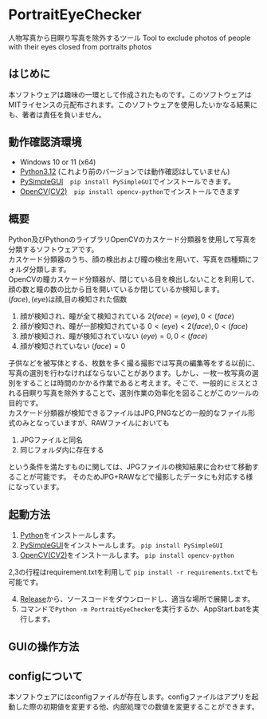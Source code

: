 # PortraitEyeChecker
人物写真から目瞑り写真を除外するツール Tool to exclude photos of people with their eyes closed from portraits photos

## はじめに
本ソフトウェアは趣味の一環として作成されたものです。このソフトウェアはMITライセンスの元配布されます。このソフトウェアを使用したいかなる結果にも、著者は責任を負いません。

## 動作確認済環境
- Windows 10 or 11 (x64)
- [Python3.12](https://www.python.org/) (これより前のバージョンでは動作確認はしていません)
- [PySimpleGUI](https://www.pysimplegui.org/en/latest/)　`pip install PySimpleGUI`でインストールできます。
- [OpenCV(CV2)](https://opencv.org/)　`pip install opencv-python`でインストールできます

## 概要
Python及びPythonのライブラリOpenCVのカスケード分類器を使用して写真を分類するソフトウェアです。<br>
カスケード分類器のうち、顔の検出および瞳の検出を用いて、写真を四種類にフォルダ分類します。<br>
OpenCVの瞳カスケード分類器が、閉じている目を検出しないことを利用して、顔の数と瞳の数の比から目を開いているか閉じているか検知します。<br>
$(face), (eye)$は顔,目の検知された個数
1. 顔が検知され、瞳が全て検知されている $2(face)=(eye), 0<(face)$
2. 顔が検知され、瞳が一部検知されている $0<(eye)<2(face), 0<(face)$
3. 顔が検知され、瞳が検知されていない $(eye)=0, 0<(face)$
4. 顔が検知されていない $(face)=0$

子供などを被写体とする、枚数を多く撮る撮影では写真の編集等をする以前に、写真の選別を行わなければならないことがあります。しかし、一枚一枚写真の選別をすることは時間のかかる作業であると考えます。そこで、一般的にミスとされる目瞑り写真を除外することで、選別作業の効率化を図ることがこのツールの目的です。<br>
カスケード分類器が検知できるファイルはJPG,PNGなどの一般的なファイル形式のみとなっていますが、RAWファイルにおいても
1. JPGファイルと同名
2. 同じフォルダ内に存在する

という条件を満たすものに関しては、JPGファイルの検知結果に合わせて移動することが可能です。
そのためJPG+RAWなどで撮影したデータにも対応する様になっています。

## 起動方法
1. [Python](https://www.python.org/)をインストールします。
2. [PySimpleGUI](https://www.pysimplegui.org/en/latest/)をインストールします。 `pip install PySimpleGUI`
3. [OpenCV(CV2)](https://opencv.org/)をインストールします。 `pip install opencv-python`

2,3の行程はrequirement.txtを利用して `pip install -r requirements.txt`でも可能です。

4. [Release](https://github.com/ike62k/PortraityeChecker/releases)から、ソースコードをダウンロードし、適当な場所で展開します。
5. コマンドで`Python -m PortraitEyeChecker`を実行するか、AppStart.batを実行します。

## GUIの操作方法

## configについて
本ソフトウェアにはconfigファイルが存在します。configファイルはアプリを起動した際の初期値を変更する他、内部処理での数値を変更することができます。